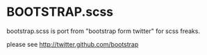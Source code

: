 BOOTSTRAP.scss
=================

bootstrap.scss is port from "bootstrap form twitter" for scss freaks.

please see http://twitter.github.com/bootstrap
